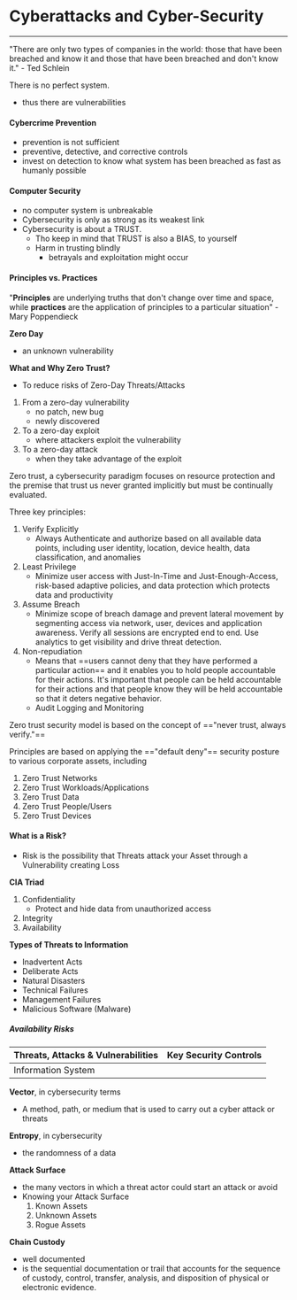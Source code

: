 # Cyberattacks and Cyber-Security
---
"There are only two types of companies in the world: those that have been breached and know it and those that have been breached and don't know it." - Ted Schlein

There is no perfect system.
- thus there are vulnerabilities

#### Cybercrime Prevention
- prevention is not sufficient
- preventive, detective, and corrective controls
- invest on detection to know what system has been breached as fast as humanly possible

#### Computer Security
- no computer system is unbreakable
- Cybersecurity is only as strong as its weakest link
- Cybersecurity is about a TRUST.
	- Tho keep in mind that TRUST is also a BIAS, to yourself
	- Harm in trusting blindly
		- betrayals and exploitation might occur

#### Principles vs. Practices
"**Principles** are underlying truths that don't change over time and space, while **practices** are the application of principles to a particular situation" - Mary Poppendieck

**Zero Day**
- an unknown vulnerability

**What and Why Zero Trust?**
- To reduce risks of Zero-Day Threats/Attacks

1. From a zero-day vulnerability
	- no patch, new bug
	- newly discovered
2. To a zero-day exploit
	- where attackers exploit the vulnerability
3. To a zero-day attack
	- when they take advantage of the exploit

Zero trust, a cybersecurity paradigm focuses on resource protection and the premise that trust us never granted implicitly but must be continually evaluated.

Three key principles:
1. Verify Explicitly
	- Always Authenticate and authorize based on all available data points, including user identity, location, device health, data classification, and anomalies
2. Least Privilege
	- Minimize user access with Just-In-Time and Just-Enough-Access, risk-based adaptive policies, and data protection which protects data and productivity
3. Assume Breach
	- Minimize scope of breach damage and prevent lateral movement by segmenting access via network, user, devices and application awareness. Verify all sessions are encrypted end to end. Use analytics to get visibility and drive threat detection.
4. Non-repudiation
	- Means that ==users cannot deny that they have performed a particular action== and it enables you to hold people accountable for their actions. It's important that people can be held accountable for their actions and that people know they will be held accountable so that it deters negative behavior.
	- Audit Logging and Monitoring

Zero trust security model is based on the concept of =="never trust, always verify."==

Principles are based on applying the =="default deny"== security posture to various corporate assets, including
1. Zero Trust Networks
2. Zero Trust Workloads/Applications
3. Zero Trust Data
4. Zero Trust People/Users
5. Zero Trust Devices

#### What is a Risk?
- Risk is the possibility that Threats attack your Asset through a Vulnerability creating Loss

**CIA Triad**
1. Confidentiality
	- Protect and hide data from unauthorized access
2. Integrity
3. Availability

**Types of Threats to Information**
- Inadvertent Acts
- Deliberate Acts
- Natural Disasters
- Technical Failures
- Management Failures
- Malicious Software (Malware)

##### Availability Risks

| Threats, Attacks & Vulnerabilities | Key Security Controls |
| ---------------------------------- | --------------------- |
| Information System                 |                       |

**Vector**, in cybersecurity terms
- A method, path, or medium that is used to carry out a cyber attack or threats

**Entropy**, in cybersecurity
- the randomness of a data

**Attack Surface**
- the many vectors in which a threat actor could start an attack or avoid
- Knowing your Attack Surface
	1. Known Assets
	2. Unknown Assets
	3. Rogue Assets

**Chain Custody**
- well documented
- is the sequential documentation or trail that accounts for the sequence of custody, control, transfer, analysis, and disposition of physical or electronic evidence.


